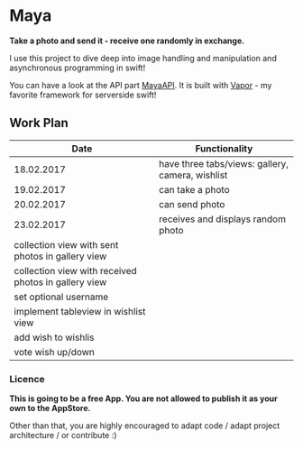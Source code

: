# Maya

**Take a photo and send it - receive one randomly in exchange.**

I use this project to dive deep into image handling and manipulation and asynchronous programming in swift!

You can have a look at the API part [MayaAPI](https://github.com/MartinLasek/MayaAPI). It is built with [Vapor](https://github.com/vapor/vapor) - my favorite framework for serverside swift!

## Work Plan

Date | Functionality
--- | ---
18.02.2017 | have three tabs/views: gallery, camera, wishlist
19.02.2017 | can take a photo
20.02.2017 | can send photo
23.02.2017 | receives and displays random photo
 | collection view with sent photos in gallery view
 | collection view with received photos in gallery view
 | set optional username
 | implement tableview in wishlist view
 | add wish to wishlis
 | vote wish up/down


### Licence
**This is going to be a free App. You are not allowed to publish it as your own to the AppStore.**

Other than that, you are highly encouraged to adapt code / adapt project architecture / or contribute :)
